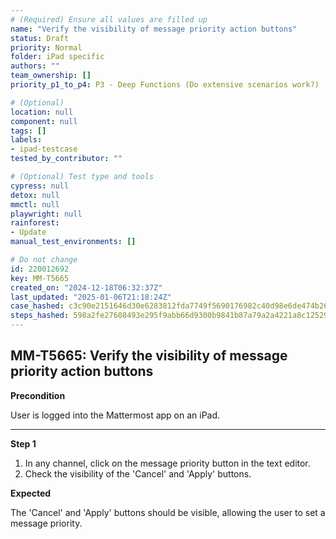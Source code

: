 ```yaml
---
# (Required) Ensure all values are filled up
name: "Verify the visibility of message priority action buttons"
status: Draft
priority: Normal
folder: iPad specific
authors: ""
team_ownership: []
priority_p1_to_p4: P3 - Deep Functions (Do extensive scenarios work?)

# (Optional)
location: null
component: null
tags: []
labels:
- ipad-testcase
tested_by_contributor: ""

# (Optional) Test type and tools
cypress: null
detox: null
mmctl: null
playwright: null
rainforest:
- Update
manual_test_environments: []

# Do not change
id: 220012692
key: MM-T5665
created_on: "2024-12-18T06:32:37Z"
last_updated: "2025-01-06T21:18:24Z"
case_hashed: c3c90e2151646d30e6283812fda7749f5690176982c40d98e6de474b26238c912fda5e61ec2862fac13e976ea639ae6f
steps_hashed: 598a2fe27608493e295f9abb66d9300b9841b87a79a2a4221a8c125293bd26f7a2e882cb5cd0117d9d5e5f4d085439ce
---
```


<!-- (Auto-generated) Based on frontmatter's "key" and "name" -->

## MM-T5665: Verify the visibility of message priority action buttons

**Precondition**

User is logged into the Mattermost app on an iPad.

---

**Step 1**

1. In any channel, click on the message priority button in the text editor.
2. Check the visibility of the 'Cancel' and 'Apply' buttons.

**Expected**

The 'Cancel' and 'Apply' buttons should be visible, allowing the user to set a message priority.
